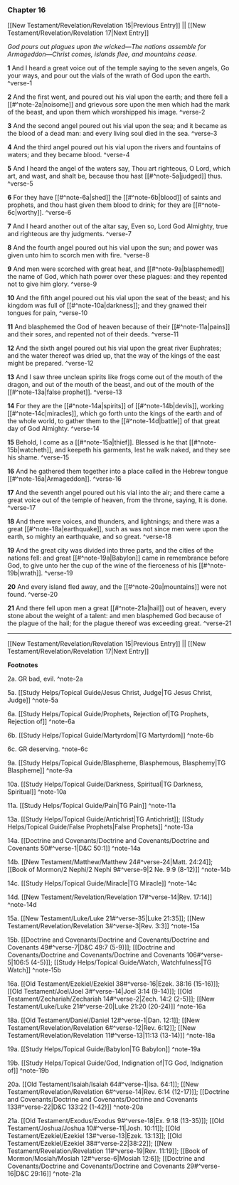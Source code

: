 ### Chapter 16

[[New Testament/Revelation/Revelation 15|Previous Entry]]  ||  [[New Testament/Revelation/Revelation 17|Next Entry]]

*God pours out plagues upon the wicked—The nations assemble for Armageddon—Christ comes, islands flee, and mountains cease.*

**1**  And I heard a great voice out of the temple saying to the seven angels, Go your ways, and pour out the vials of the wrath of God upon the earth. ^verse-1

**2**  And the first went, and poured out his vial upon the earth; and there fell a [[#^note-2a|noisome]] and grievous sore upon the men which had the mark of the beast, and upon them which worshipped his image. ^verse-2

**3**  And the second angel poured out his vial upon the sea; and it became as the blood of a dead man: and every living soul died in the sea. ^verse-3

**4**  And the third angel poured out his vial upon the rivers and fountains of waters; and they became blood. ^verse-4

**5**  And I heard the angel of the waters say, Thou art righteous, O Lord, which art, and wast, and shalt be, because thou hast [[#^note-5a|judged]] thus. ^verse-5

**6**  For they have [[#^note-6a|shed]] the [[#^note-6b|blood]] of saints and prophets, and thou hast given them blood to drink; for they are [[#^note-6c|worthy]]. ^verse-6

**7**  And I heard another out of the altar say, Even so, Lord God Almighty, true and righteous are thy judgments. ^verse-7

**8**  And the fourth angel poured out his vial upon the sun; and power was given unto him to scorch men with fire. ^verse-8

**9**  And men were scorched with great heat, and [[#^note-9a|blasphemed]] the name of God, which hath power over these plagues: and they repented not to give him glory. ^verse-9

**10**  And the fifth angel poured out his vial upon the seat of the beast; and his kingdom was full of [[#^note-10a|darkness]]; and they gnawed their tongues for pain, ^verse-10

**11**  And blasphemed the God of heaven because of their [[#^note-11a|pains]] and their sores, and repented not of their deeds. ^verse-11

**12**  And the sixth angel poured out his vial upon the great river Euphrates; and the water thereof was dried up, that the way of the kings of the east might be prepared. ^verse-12

**13**  And I saw three unclean spirits like frogs come out of the mouth of the dragon, and out of the mouth of the beast, and out of the mouth of the [[#^note-13a|false prophet]]. ^verse-13

**14**  For they are the [[#^note-14a|spirits]] of [[#^note-14b|devils]], working [[#^note-14c|miracles]], which go forth unto the kings of the earth and of the whole world, to gather them to the [[#^note-14d|battle]] of that great day of God Almighty. ^verse-14

**15**  Behold, I come as a [[#^note-15a|thief]]. Blessed is he that [[#^note-15b|watcheth]], and keepeth his garments, lest he walk naked, and they see his shame. ^verse-15

**16**  And he gathered them together into a place called in the Hebrew tongue [[#^note-16a|Armageddon]]. ^verse-16

**17**  And the seventh angel poured out his vial into the air; and there came a great voice out of the temple of heaven, from the throne, saying, It is done. ^verse-17

**18**  And there were voices, and thunders, and lightnings; and there was a great [[#^note-18a|earthquake]], such as was not since men were upon the earth, so mighty an earthquake, and so great. ^verse-18

**19**  And the great city was divided into three parts, and the cities of the nations fell: and great [[#^note-19a|Babylon]] came in remembrance before God, to give unto her the cup of the wine of the fierceness of his [[#^note-19b|wrath]]. ^verse-19

**20**  And every island fled away, and the [[#^note-20a|mountains]] were not found. ^verse-20

**21**  And there fell upon men a great [[#^note-21a|hail]] out of heaven, every stone about the weight of a talent: and men blasphemed God because of the plague of the hail; for the plague thereof was exceeding great. ^verse-21


---
[[New Testament/Revelation/Revelation 15|Previous Entry]]  ||  [[New Testament/Revelation/Revelation 17|Next Entry]]


**Footnotes**


2a. GR bad, evil. ^note-2a

5a. [[Study Helps/Topical Guide/Jesus Christ, Judge|TG Jesus Christ, Judge]] ^note-5a

6a. [[Study Helps/Topical Guide/Prophets, Rejection of|TG Prophets, Rejection of]] ^note-6a

6b. [[Study Helps/Topical Guide/Martyrdom|TG Martyrdom]] ^note-6b

6c. GR deserving. ^note-6c

9a. [[Study Helps/Topical Guide/Blaspheme, Blasphemous, Blasphemy|TG Blaspheme]] ^note-9a

10a. [[Study Helps/Topical Guide/Darkness, Spiritual|TG Darkness, Spiritual]] ^note-10a

11a. [[Study Helps/Topical Guide/Pain|TG Pain]] ^note-11a

13a. [[Study Helps/Topical Guide/Antichrist|TG Antichrist]]; [[Study Helps/Topical Guide/False Prophets|False Prophets]] ^note-13a

14a. [[Doctrine and Covenants/Doctrine and Covenants/Doctrine and Covenants 50#^verse-1|D&C 50:1]] ^note-14a

14b. [[New Testament/Matthew/Matthew 24#^verse-24|Matt. 24:24]]; [[Book of Mormon/2 Nephi/2 Nephi 9#^verse-9|2 Ne. 9:9 (8-12)]] ^note-14b

14c. [[Study Helps/Topical Guide/Miracle|TG Miracle]] ^note-14c

14d. [[New Testament/Revelation/Revelation 17#^verse-14|Rev. 17:14]] ^note-14d

15a. [[New Testament/Luke/Luke 21#^verse-35|Luke 21:35]]; [[New Testament/Revelation/Revelation 3#^verse-3|Rev. 3:3]] ^note-15a

15b. [[Doctrine and Covenants/Doctrine and Covenants/Doctrine and Covenants 49#^verse-7|D&C 49:7 (5-9)]]; [[Doctrine and Covenants/Doctrine and Covenants/Doctrine and Covenants 106#^verse-5|106:5 (4-5)]]; [[Study Helps/Topical Guide/Watch, Watchfulness|TG Watch]] ^note-15b

16a. [[Old Testament/Ezekiel/Ezekiel 38#^verse-16|Ezek. 38:16 (15-16)]]; [[Old Testament/Joel/Joel 3#^verse-14|Joel 3:14 (9-14)]]; [[Old Testament/Zechariah/Zechariah 14#^verse-2|Zech. 14:2 (2-5)]]; [[New Testament/Luke/Luke 21#^verse-20|Luke 21:20 (20-24)]] ^note-16a

18a. [[Old Testament/Daniel/Daniel 12#^verse-1|Dan. 12:1]]; [[New Testament/Revelation/Revelation 6#^verse-12|Rev. 6:12]]; [[New Testament/Revelation/Revelation 11#^verse-13|11:13 (13-14)]] ^note-18a

19a. [[Study Helps/Topical Guide/Babylon|TG Babylon]] ^note-19a

19b. [[Study Helps/Topical Guide/God, Indignation of|TG God, Indignation of]] ^note-19b

20a. [[Old Testament/Isaiah/Isaiah 64#^verse-1|Isa. 64:1]]; [[New Testament/Revelation/Revelation 6#^verse-14|Rev. 6:14 (12-17)]]; [[Doctrine and Covenants/Doctrine and Covenants/Doctrine and Covenants 133#^verse-22|D&C 133:22 (1-42)]] ^note-20a

21a. [[Old Testament/Exodus/Exodus 9#^verse-18|Ex. 9:18 (13-35)]]; [[Old Testament/Joshua/Joshua 10#^verse-11|Josh. 10:11]]; [[Old Testament/Ezekiel/Ezekiel 13#^verse-13|Ezek. 13:13]]; [[Old Testament/Ezekiel/Ezekiel 38#^verse-22|38:22]]; [[New Testament/Revelation/Revelation 11#^verse-19|Rev. 11:19]]; [[Book of Mormon/Mosiah/Mosiah 12#^verse-6|Mosiah 12:6]]; [[Doctrine and Covenants/Doctrine and Covenants/Doctrine and Covenants 29#^verse-16|D&C 29:16]] ^note-21a